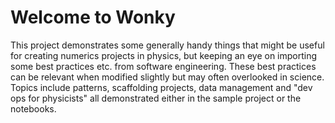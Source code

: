 # Welcome to Wonky

This project demonstrates some generally handy things that might be useful for creating numerics projects in physics, but keeping an eye on importing some best practices etc. from software engineering. 
These best practices can be relevant when modified slightly but may often overlooked in science. Topics include patterns, scaffolding projects, data management and "dev ops for physicists" all demonstrated either in the sample project or the notebooks.
